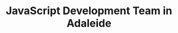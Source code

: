 ---
title: JavaScript Development Team in Adaleide
permalink: /landings/javascript-developer-adaleide
technology: JavaScript
location: Adaleide
---